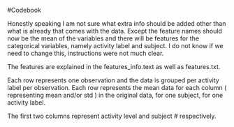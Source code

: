 #Codebook

Honestly speaking I am not sure what extra info should be added other than what is already that comes with the data. Except the feature names should now be the mean of the variables and there will be features for the categorical variables, namely activity label and subject. I do not know if we need to change this, instructions were not much clear.


The features are explained in the features_info.text as well as features.txt.

Each row represents one observation and the data is grouped per activity label per observation. Each row represents the mean data for each column ( representing mean and/or std ) in the original data, for one subject, for one activity label.

The first two columns represent activity level and subject # respectively.

